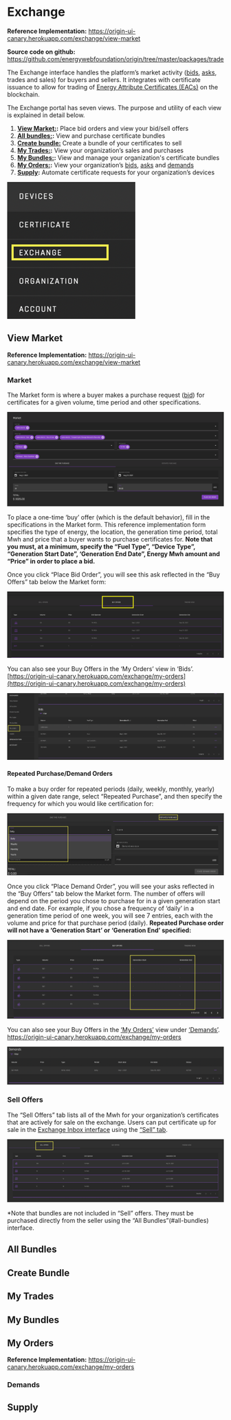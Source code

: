 # Exchange
**Reference Implementation:** https://origin-ui-canary.herokuapp.com/exchange/view-market  

**Source code on github:** https://github.com/energywebfoundation/origin/tree/master/packages/trade 

The Exchange interface handles the platform’s market activity ([bids](./user-guide-glossary.md#bids), [asks](./user-guide-glossary.md#bids), trades and sales) for buyers and sellers. It integrates with certificate issuance to allow for trading of [Energy Attribute Certificates (EACs)](./user-guide-glossary.md#energy-attribute-certificate) on the blockchain. 

The Exchange portal has seven views. The purpose and utility of each view is explained in detail below.

1. **[View Market:](#view-market):** Place bid orders and view your bid/sell offers
2. **[All bundles:](#all-bundles):** View and purchase certificate bundles
3. **[Create bundle:](#create-bundle)** Create a bundle of your certificates to sell
4. **[My Trades:](#my-trades):** View your organization’s sales and purchases
5. **[My Bundles:](#my-bundles):** View and manage your organization's certificate bundles
6. **[My Orders:](#my-orders):** View your organization’s [bids](./user-guide-glossary.md#bids), [asks](./user-guide-glossary.md#asks) and [demands](./user-guide-glossary.md#demand)
7. **[Supply](#supply):** Automate certificate requests for your organization’s devices

![exchange](images/panels/panel-exchange.png)

## View Market
**Reference Implementation:** https://origin-ui-canary.herokuapp.com/exchange/view-market 

### Market
The Market form is where a buyer makes a purchase request ([bid](./user-guide-glossary.md#bids)) for certificates for a given volume, time period and other specifications. 

![Exchange-marketinterface](images/exchange/exchange-marketinterface.png)

To place a one-time ‘buy’ offer (which is the default behavior), fill in the specifications in the Market form. This reference implementation form specifies the type of energy, the location, the generation time period, total Mwh and price that a buyer wants to purchase certificates for. **Note that you must, at a minimum, specify the “Fuel Type”, “Device Type”, “Generation Start Date”, ‘Generation End Date”, Energy Mwh amount and “Price” in order to place a bid.**

Once you click “Place Bid Order”, you will see this ask reflected in the “Buy Offers” tab below the Market form:

![exchangeMarketBuyOffers](images/exchange/exchange-market-buyoffers.png)

You can also see your Buy Offers in the ‘My Orders’ view in ‘Bids’. 
[https://origin-ui-canary.herokuapp.com/exchange/my-orders](https://origin-ui-canary.herokuapp.com/exchange/my-orders)

![exchange-myorders-bids](images/exchange/exchange-myorders-bids.png)

#### Repeated Purchase/Demand Orders
To make a buy order for repeated periods (daily, weekly, monthly, yearly) within a given date range, select “Repeated Purchase”, and then specify the frequency for which you would like certification for:  

![exchange-market-repeatedpurchase](images/exchange/exchange-market-repeatedpurchase.png)

Once you click “Place Demand Order”, you will see your asks reflected in the “Buy Offers” tab below the Market form. The number of offers will depend on the period you chose to purchase for in a given generation start and end date. For example, if you chose a frequency of ‘daily’ in a generation time period of one week, you will see 7 entries, each with the volume and price for that purchase period (daily). **Repeated Purchase order will not have a ‘Generation Start’ or ‘Generation End’ specified:**

![exchange-market-buyoffers-repeated...nodate](images/exchange/exchange-market-buyoffers-repeatedpurchase-nodate.png)

You can also see your Buy Offers in the [‘My Orders’](#my-orders) view under [‘Demands’](#demands). 
https://origin-ui-canary.herokuapp.com/exchange/my-orders

![exchange-myorders-demands](images/exchange/exchange-myorders-demands.png)

### Sell Offers
The “Sell Offers” tab lists all of the Mwh for your organization’s certificates that are actively for sale on the exchange. Users can put certificate  up for sale in the [Exchange Inbox interface](./user-guide-certificate.md#exchange-inbox) using the [“Sell” tab](./user-guide-certificate.md#sell). 

![Exchange-viewmarket-selloffers](images/exchange/exchange-viewmarket-selloffers.png)

*Note that bundles are not included in “Sell” offers. They must be purchased directly from the seller using the “All Bundles”(#all-bundles) interface. 

## All Bundles

## Create Bundle

## My Trades

## My Bundles

## My Orders
**Reference Implementation:** https://origin-ui-canary.herokuapp.com/exchange/my-orders 

### Demands

## Supply

